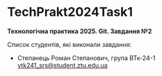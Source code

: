 # TechPrakt2024Task1
**Технологічна практика 2025. Git. Завдання №2**

Список студентів, які виконали завдання:
* Степанець Роман Степанович, група ВТк-24-1
vtk241_srs@student.ztu.edu.ua
